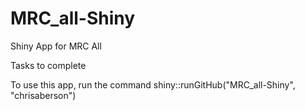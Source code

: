 # MRC_all-Shiny
Shiny App for MRC All

Tasks to complete

To use this app, run the command shiny::runGitHub("MRC_all-Shiny", "chrisaberson")
